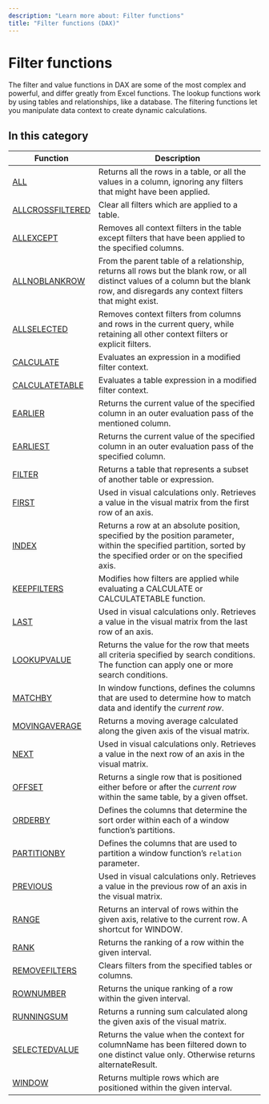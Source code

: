 ```yaml
---
description: "Learn more about: Filter functions"
title: "Filter functions (DAX)"
---
```

# Filter functions

The filter and value functions in DAX are some of the most complex and powerful, and differ greatly from Excel functions. The lookup functions work by using tables and relationships, like a database. The filtering functions let you manipulate data context to create dynamic calculations.  
  
## In this category

|Function  |Description  |
|---------|---------|
|[ALL](all-function-dax.md)      |  Returns all the rows in a table, or all the values in a column, ignoring any filters that might have been applied.       |
|[ALLCROSSFILTERED](allcrossfiltered-function-dax.md)     |  Clear all filters which are applied to a table.       |
|[ALLEXCEPT](allexcept-function-dax.md)     |  Removes all context filters in the table except filters that have been applied to the specified columns.        |
|[ALLNOBLANKROW](allnoblankrow-function-dax.md)     |  From the parent table of a relationship, returns all rows but the blank row, or all distinct values of a column but the blank row, and disregards any context filters that might exist.         |
|[ALLSELECTED](allselected-function-dax.md)      |  Removes context filters from columns and rows in the current query, while retaining all other context filters or explicit filters.        |
|[CALCULATE](calculate-function-dax.md)      |  Evaluates an expression in a modified filter context.      |
|[CALCULATETABLE](calculatetable-function-dax.md)     |  Evaluates a table expression in a modified filter context.         |
|[EARLIER](earlier-function-dax.md)     |  Returns the current value of the specified column in an outer evaluation pass of the mentioned column.         |
|[EARLIEST](earliest-function-dax.md)     |  Returns the current value of the specified column in an outer evaluation pass of the specified column.         |
|[FILTER](filter-function-dax.md)      |  Returns a table that represents a subset of another table or expression.        |
|[FIRST](first-function-dax.md)      |  Used in visual calculations only. Retrieves a value in the visual matrix from the first row of an axis.       |
|[INDEX](index-function-dax.md)|Returns a row at an absolute position, specified by the position parameter, within the specified partition, sorted by the specified order or on the specified axis.|
|[KEEPFILTERS](keepfilters-function-dax.md)      | Modifies how filters are applied while evaluating a CALCULATE or CALCULATETABLE function.         |
|[LAST](last-function-dax.md)    | Used in visual calculations only. Retrieves a value in the visual matrix from the last row of an axis.        |
|[LOOKUPVALUE](lookupvalue-function-dax.md)    | Returns the value for the row that meets all criteria specified by search conditions. The function can apply one or more search conditions.        |
|[MATCHBY](matchby-function-dax.md)    | In window functions, defines the columns that are used to determine how to match data and identify the *current row*.        |
|[MOVINGAVERAGE](movingaverage-function-dax.md)|Returns a moving average calculated along the given axis of the visual matrix.|
|[NEXT](next-function-dax.md)    | Used in visual calculations only. Retrieves a value in the next row of an axis in the visual matrix.        |
|[OFFSET](offset-function-dax.md)|Returns a single row that is positioned either before or after the *current row* within the same table, by a given offset. |
|[ORDERBY](orderby-function-dax.md)|Defines the columns that determine the sort order within each of a window function’s partitions.|
|[PARTITIONBY](partitionby-function-dax.md)|Defines the columns that are used to partition a window function’s `relation` parameter.|
|[PREVIOUS](previous-function-dax.md)| Used in visual calculations only. Retrieves a value in the previous row of an axis in the visual matrix. |
|[RANGE](range-function-dax.md)|Returns an interval of rows within the given axis, relative to the current row. A shortcut for WINDOW.|
|[RANK](rank-function-dax.md)| Returns the ranking of a row within the given interval.  |
|[REMOVEFILTERS](removefilters-function-dax.md)|Clears filters from the specified tables or columns.|
|[ROWNUMBER](rownumber-function-dax.md)| Returns the unique ranking of a row within the given interval.  |
|[RUNNINGSUM](runningsum-function-dax.md)|Returns a running sum calculated along the given axis of the visual matrix.|
|[SELECTEDVALUE](selectedvalue-function-dax.md)     |  Returns the value when the context for columnName has been filtered down to one distinct value only. Otherwise returns alternateResult.         |
|[WINDOW](window-function-dax.md)| Returns multiple rows which are positioned within the given interval.  |
